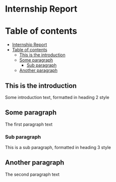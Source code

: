 # Internship Report

<!-- to insert a page break -->
<div style="page-break-after: always;"></div>

# Table of contents
- [Internship Report](#internship-report)
- [Table of contents](#table-of-contents)
  - [This is the introduction ](#this-is-the-introduction-)
  - [Some paragraph ](#some-paragraph-)
    - [Sub paragraph ](#sub-paragraph-)
  - [Another paragraph ](#another-paragraph-)

## This is the introduction <a name="introduction"></a>
Some introduction text, formatted in heading 2 style

## Some paragraph <a name="paragraph1"></a>
The first paragraph text

### Sub paragraph <a name="subparagraph1"></a>
This is a sub paragraph, formatted in heading 3 style

## Another paragraph <a name="paragraph2"></a>
The second paragraph text